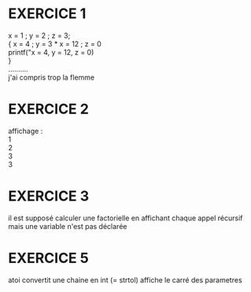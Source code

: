 # EXERCICE 1

x = 1 ; y = 2 ; z = 3;  
{
    x = 4 ; y = 3 * x = 12 ; z = 0  
    printf("x = 4, y = 12, z = 0)  
}  
..........  
j'ai compris trop la flemme

# EXERCICE 2

affichage :  
1  
2  
3  
3  

# EXERCICE 3

il est supposé calculer une factorielle en affichant chaque appel récursif  
mais une variable n'est pas déclarée

# EXERCICE 5

atoi convertit une chaine en int (= strtol)
affiche le carré des parametres